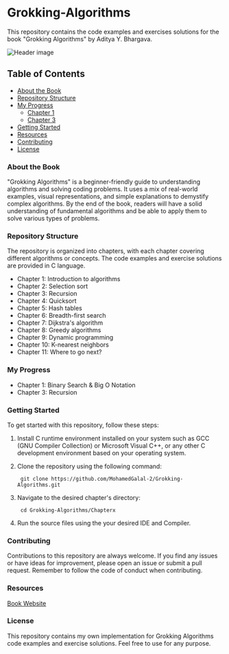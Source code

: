 # Grokking-Algorithms
This repository contains the code examples and exercises solutions for the book "Grokking Algorithms" by Aditya Y. Bhargava.

![Header image](https://3.bp.blogspot.com/-Kp_0gWDAyps/WfRIt-fGx8I/AAAAAAAAJgY/Yog1ZS9Paz4O61HaG33cK0Fb2-gXo6fmACLcBGAs/w1200-h630-p-k-no-nu/grokking%2Balgorithms.png)

## Table of Contents
- [About the Book](#About-the-Book)
- [Repository Structure](#Repository-Structure)
- [My Progress](#My-Progress)
    - [Chapter 1](https://github.com/MohamedGalal-2/Grokking-Algorithms/tree/main/Chapter%201)
    - [Chapter 3](https://github.com/MohamedGalal-2/Grokking-Algorithms/tree/main/Chapter%203)
- [Getting Started](#Getting-Started)
- [Resources](#Resources)
- [Contributing](#Contributing)
- [License](#License)

### About the Book
"Grokking Algorithms" is a beginner-friendly guide to understanding algorithms and solving coding problems. It uses a mix of real-world examples, visual representations, and simple explanations to demystify complex algorithms. By the end of the book, readers will have a solid understanding of fundamental algorithms and be able to apply them to solve various types of problems.

### Repository Structure
The repository is organized into chapters, with each chapter covering different algorithms or concepts. The code examples and exercise solutions are provided in C language.

* Chapter 1: Introduction to algorithms
* Chapter 2: Selection sort
* Chapter 3: Recursion
* Chapter 4: Quicksort
* Chapter 5: Hash tables
* Chapter 6: Breadth-first search
* Chapter 7: Dijkstra's algorithm
* Chapter 8: Greedy algorithms
* Chapter 9: Dynamic programming
* Chapter 10: K-nearest neighbors
* Chapter 11: Where to go next?

### My Progress
* Chapter 1: Binary Search & Big O Notation 
* Chapter 3: Recursion 

### Getting Started
To get started with this repository, follow these steps:

1. Install C runtime environment installed on your system such as GCC (GNU Compiler Collection) or Microsoft Visual C++, or any other C development environment based on your operating system.

2. Clone the repository using the following command:

        git clone https://github.com/MohamedGalal-2/Grokking-Algorithms.git

3. Navigate to the desired chapter's directory:

        cd Grokking-Algorithms/Chapterx
  
4. Run the source files using the your desired IDE and Compiler. 


### Contributing
Contributions to this repository are always welcome. If you find any issues or have ideas for improvement, please open an issue or submit a pull request. Remember to follow the code of conduct when contributing.

### Resources
[Book Website](https://www.manning.com/books/grokking-algorithms)

### License
This repository contains my own implementation for Grokking Algorithms code examples and exercise solutions. Feel free to use for any purpose.
